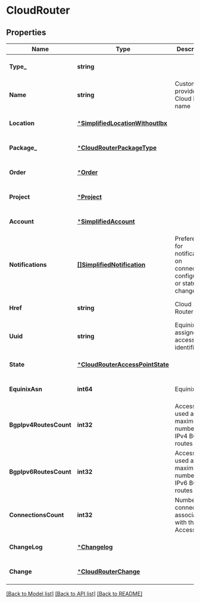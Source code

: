 # CloudRouter

## Properties
Name | Type | Description | Notes
------------ | ------------- | ------------- | -------------
**Type_** | **string** |  | [optional] [default to null]
**Name** | **string** | Customer-provided Cloud Router name | [optional] [default to null]
**Location** | [***SimplifiedLocationWithoutIbx**](SimplifiedLocationWithoutIBX.md) |  | [optional] [default to null]
**Package_** | [***CloudRouterPackageType**](CloudRouterPackageType.md) |  | [optional] [default to null]
**Order** | [***Order**](Order.md) |  | [optional] [default to null]
**Project** | [***Project**](Project.md) |  | [optional] [default to null]
**Account** | [***SimplifiedAccount**](SimplifiedAccount.md) |  | [optional] [default to null]
**Notifications** | [**[]SimplifiedNotification**](SimplifiedNotification.md) | Preferences for notifications on connection configuration or status changes | [optional] [default to null]
**Href** | **string** | Cloud Routers URI | [optional] [default to null]
**Uuid** | **string** | Equinix-assigned access point identifier | [optional] [default to null]
**State** | [***CloudRouterAccessPointState**](CloudRouterAccessPointState.md) |  | [optional] [default to null]
**EquinixAsn** | **int64** | Equinix ASN | [optional] [default to null]
**BgpIpv4RoutesCount** | **int32** | Access point used and maximum number of IPv4 BGP routes | [optional] [default to null]
**BgpIpv6RoutesCount** | **int32** | Access point used and maximum number of IPv6 BGP routes | [optional] [default to null]
**ConnectionsCount** | **int32** | Number of connections associated with this Access point | [optional] [default to null]
**ChangeLog** | [***Changelog**](Changelog.md) |  | [optional] [default to null]
**Change** | [***CloudRouterChange**](CloudRouterChange.md) |  | [optional] [default to null]

[[Back to Model list]](../README.md#documentation-for-models) [[Back to API list]](../README.md#documentation-for-api-endpoints) [[Back to README]](../README.md)

